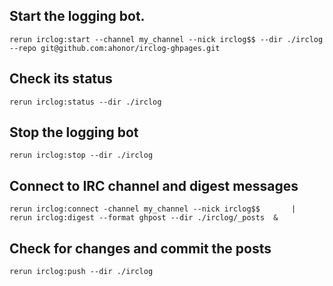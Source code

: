 
## Start the logging bot.

    rerun irclog:start --channel my_channel --nick irclog$$ --dir ./irclog --repo git@github.com:ahonor/irclog-ghpages.git


## Check its status

    rerun irclog:status --dir ./irclog

## Stop the logging bot

    rerun irclog:stop --dir ./irclog

## Connect to IRC channel and digest messages

    rerun irclog:connect -channel my_channel --nick irclog$$       |
    rerun irclog:digest --format ghpost --dir ./irclog/_posts  &

    
## Check for changes and commit the posts

    rerun irclog:push --dir ./irclog
   


